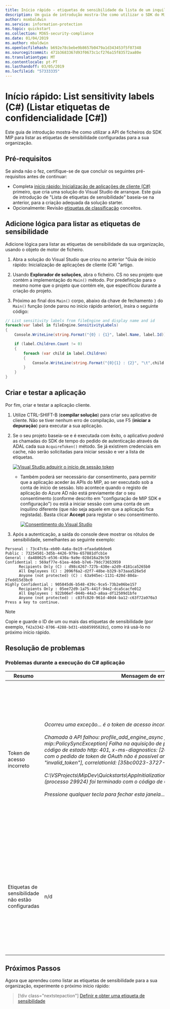 ```yaml
---
title: Início rápido - etiquetas de sensibilidade da lista de um inquilino de proteção de informações da Microsoft (MIP) com o SDK de MIP C# Wrapper
description: Um guia de introdução mostra-lhe como utilizar o SDK do Microsoft Information Protection C# wrapper para listar as etiquetas de sensibilidade no seu inquilino.
author: msmbaldwin
ms.service: information-protection
ms.topic: quickstart
ms.collection: M365-security-compliance
ms.date: 01/04/2019
ms.author: mbaldwin
ms.openlocfilehash: b692e78cbebe9b8657b0479a1d343453f5f07348
ms.sourcegitcommit: 471b3683367d93f0673c1cf276a15f83572aa80e
ms.translationtype: MT
ms.contentlocale: pt-PT
ms.lasthandoff: 03/05/2019
ms.locfileid: "57333335"
---
```

# <a name="quickstart-list-sensitivity-labels-c"></a>Início rápido: List sensitivity labels (C#) (Listar etiquetas de confidencialidade [C#])

Este guia de introdução mostra-lhe como utilizar a API de ficheiros do SDK MIP para listar as etiquetas de sensibilidade configuradas para a sua organização.

## <a name="prerequisites"></a>Pré-requisitos

Se ainda não o fez, certifique-se de que concluir os seguintes pré-requisitos antes de continuar:

- Completa [início rápido: Inicialização de aplicações de cliente (C#)](quick-app-initialization-csharp.md) primeiro, que cria uma solução do Visual Studio de arranque. Este guia de introdução de "Lista de etiquetas de sensibilidade" baseia-se na anterior, para a criação adequada da solução starter.
- Opcionalmente: Revisão [etiquetas de classificação](concept-classification-labels.md) conceitos.

## <a name="add-logic-to-list-the-sensitivity-labels"></a>Adicione lógica para listar as etiquetas de sensibilidade

Adicione lógica para listar as etiquetas de sensibilidade da sua organização, usando o objeto de motor de ficheiro. 

1. Abra a solução do Visual Studio que criou no anterior "Guia de início rápido: Inicialização de aplicações de cliente (C#) "artigo.

2. Usando **Explorador de soluções**, abra o ficheiro. CS no seu projeto que contém a implementação do `Main()` método. Por predefinição para o mesmo nome que o projeto que contém ele, que especificou durante a criação do projeto. 

3. Próximo ao final dos `Main()` corpo, abaixo da chave de fechamento `}` do `Main()` função (onde parou no início rápido anterior), insira o seguinte código:

  ```csharp
  // List sensitivity labels from fileEngine and display name and id  
  foreach(var label in fileEngine.SensitivityLabels)
  {
      Console.WriteLine(string.Format("{0} : {1}", label.Name, label.Id));

      if (label.Children.Count != 0)
      {
          foreach (var child in label.Children)
          {
              Console.WriteLine(string.Format("{0}{1} : {2}", "\t",child.Name, child.Id));
          }
      }
  }
  ``` 

## <a name="build-and-test-the-application"></a>Criar e testar a aplicação

Por fim, criar e testar a aplicação cliente. 

1. Utilize CTRL-SHIFT-B (**compilar solução**) para criar seu aplicativo de cliente. Não se tiver nenhum erro de compilação, use F5 (**iniciar a depuração**) para executar a sua aplicação.

2. Se o seu projeto baseia-se e é executada com êxito, o aplicativo *poderá* as chamadas do SDK de tempo do pedido de autenticação através da ADAL cada sua `AcquireToken()` método. Se já existirem credenciais em cache, não serão solicitadas para iniciar sessão e ver a lista de etiquetas. 

     [![Visual Studio adquirir o início de sessão token](media/quick-file-list-labels-cpp/acquire-token-sign-in.png)](media/quick-file-list-labels-cpp/acquire-token-sign-in.png#lightbox)

   - Também poderá ser necessário dar consentimento, para permitir que a aplicação aceder às APIs do MIP, ao ser executado sob a conta de início de sessão. Isto acontece quando o registo de aplicação do Azure AD não está previamente dar o seu consentimento (conforme descrito em "configuração de MIP SDK e configuração") ou está a iniciar sessão com uma conta de um inquilino diferente (que não seja aquele em que a aplicação fica registada). Basta clicar **Accept** para registar o seu consentimento.

     [![Consentimento do Visual Studio](media/quick-file-list-labels-cpp/acquire-token-sign-in-consent.png)](media/quick-file-list-labels-cpp/acquire-token-sign-in-consent.png#lightbox)

3. Após a autenticação, a saída do console deve mostrar os rótulos de sensibilidade, semelhantes ao seguinte exemplo:

  ```console
  Personal : 73c47c6a-eb00-4a6a-8e19-efaada66dee6
  Public : 73254501-3d5b-4426-979a-657881dfcb1e
  General : da480625-e536-430a-9a9e-028d16a29c59
  Confidential : 569af77e-61ea-4deb-b7e6-79dc73653959
        Recipients Only (C) : d98c4267-727b-430e-a2d9-4181ca5265b0
        All Employees (C) : 2096f6a2-d2f7-48be-b329-b73aaa526e5d
        Anyone (not protected) (C) : 63a945ec-1131-420d-80da-2fedd15d3bc0
  Highly Confidential : 905845d6-b548-439c-9ce5-73b2e06be157
        Recipients Only : 05ee72d9-1a75-441f-94e2-dca5cacfe012
        All Employees : 922b06ef-044b-44a3-a8aa-df12509d1bfe
        Anyone (not protected) : c83fc820-961d-40d4-ba12-c63f72a970a3
  Press a key to continue.
  ```

   > [!NOTE]
   > Copie e guarde o ID de um ou mais das etiquetas de sensibilidade (por exemplo, `f42a3342-8706-4288-bd31-ebb85995028z`), como irá usá-lo no próximo início rápido.

## <a name="troubleshooting"></a>Resolução de problemas

### <a name="problems-during-execution-of-c-application"></a>Problemas durante a execução do C# aplicação

| Resumo | Mensagem de erro | Solução |
|---------|---------------|----------|
| Token de acesso incorreto | *Ocorreu uma exceção... é o token de acesso incorreto/expirado? <br> <br>Chamada à API falhou: profile_add_engine_async falhou com o: [classe mip::PolicySyncException] Falha na aquisição de política, o pedido falhou com o código de estado http: 401, x-ms-diagnostics: [2000001; motivo = "submetida com o pedido de token de OAuth não é possível analisar."; error_category = "invalid_token"], correlationId: [35bc0023-3727-4eff-8062-000006d5d672]'<br><br>C:\VSProjects\MipDev\Quickstarts\AppInitialization\x64\Debug\AppInitialization.exe (processo 29924) foi terminado com o código de 0.<br> <br>Pressione qualquer tecla para fechar esta janela...* | Se seu projeto é compilado com êxito, mas ver um resultado semelhante à esquerda, provavelmente terá um token inválido ou expirou sua `AcquireOAuth2Token()` método. Volte ao [a lógica de aquisição do token de atualização](#update-the-token-acquisition-logic-with-a-valid-access-token) e voltar a gerar a atualização de token, acesso `AcquireOAuth2Token()` novamente e reconstrução/teste novamente. Também pode examinar e verifique se o token e às declarações, utilizar o [jwt.ms](https://jwt.ms/) aplicativo web de página única. |
| Etiquetas de sensibilidade não estão configuradas | n/d | Se seu projeto é compilado com êxito, mas não tiver nenhuma saída na janela do console, certifique-se de que as etiquetas de sensibilidade da sua organização estão configuradas corretamente. Ver [MIP SDK instalação e configuração](setup-configure-mip.md), em "Definir definições de proteção e de taxonomia de etiquetas" para obter detalhes.  |

## <a name="next-steps"></a>Próximos Passos

Agora que aprendeu como listar as etiquetas de sensibilidade para a sua organização, experimente o próximo início rápido:

> [!div class="nextstepaction"]
> [Definir e obter uma etiqueta de sensibilidade](quick-file-set-get-label-csharp.md)
